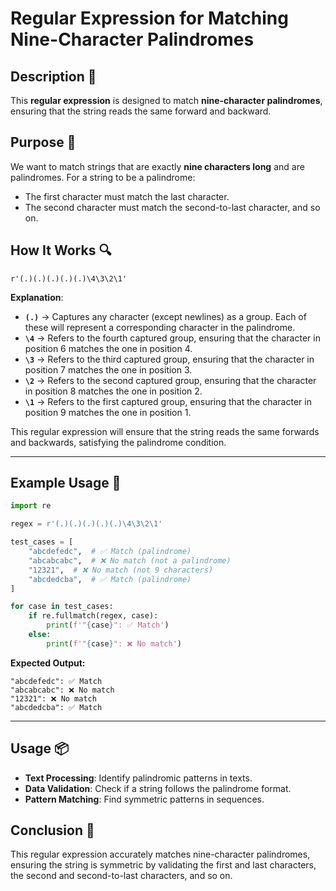 # Regular Expression for Matching Nine-Character Palindromes

## Description 📝

This **regular expression** is designed to match **nine-character palindromes**, ensuring that the string reads the same forward and backward.

## Purpose 🎯

We want to match strings that are exactly **nine characters long** and are palindromes. For a string to be a palindrome:

-   The first character must match the last character.
-   The second character must match the second-to-last character, and so on.

## How It Works 🔍

```regex
r'(.)(.)(.)(.)(.)\4\3\2\1'
```

**Explanation**:

-   **`(.)`** → Captures any character (except newlines) as a group. Each of these will represent a corresponding character in the palindrome.
-   **`\4`** → Refers to the fourth captured group, ensuring that the character in position 6 matches the one in position 4.
-   **`\3`** → Refers to the third captured group, ensuring that the character in position 7 matches the one in position 3.
-   **`\2`** → Refers to the second captured group, ensuring that the character in position 8 matches the one in position 2.
-   **`\1`** → Refers to the first captured group, ensuring that the character in position 9 matches the one in position 1.

This regular expression will ensure that the string reads the same forwards and backwards, satisfying the palindrome condition.

---

## Example Usage 📜

```python
import re

regex = r'(.)(.)(.)(.)(.)\4\3\2\1'

test_cases = [
    "abcdefedc",  # ✅ Match (palindrome)
    "abcabcabc",  # ❌ No match (not a palindrome)
    "12321",  # ❌ No match (not 9 characters)
    "abcdedcba",  # ✅ Match (palindrome)
]

for case in test_cases:
    if re.fullmatch(regex, case):
        print(f'"{case}": ✅ Match')
    else:
        print(f'"{case}": ❌ No match')
```

**Expected Output:**

```
"abcdefedc": ✅ Match
"abcabcabc": ❌ No match
"12321": ❌ No match
"abcdedcba": ✅ Match
```

---

## Usage 📦

-   **Text Processing**: Identify palindromic patterns in texts.
-   **Data Validation**: Check if a string follows the palindrome format.
-   **Pattern Matching**: Find symmetric patterns in sequences.

## **Conclusion 🚀**

This regular expression accurately matches nine-character palindromes, ensuring the string is symmetric by validating the first and last characters, the second and second-to-last characters, and so on.
